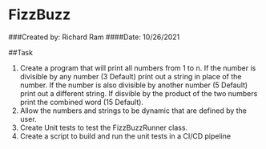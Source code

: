 # FizzBuzz

###Created by: Richard Ram 
####Date: 10/26/2021

##Task
1. Create a program that will print all numbers from 1 to n. If the number is divisible by any number (3 Default) print out a string in place of the number. If the number is also divisible by another number (5 Default) print out a different string. If disvible by the product of the two numbers print the combined word (15 Default).
2. Allow the numbers and strings to be dynamic that are defined by the user.
3. Create Unit tests to test the FizzBuzzRunner class.
4. Create a script to build and run the unit tests in a CI/CD pipeline
